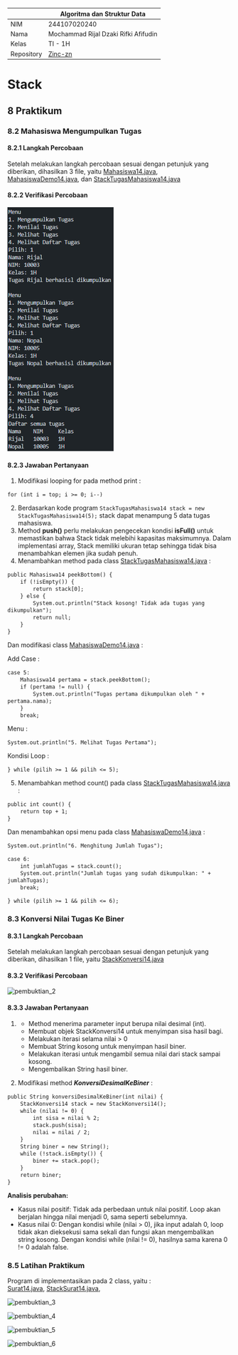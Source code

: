 |  | Algoritma dan Struktur Data |
|--|--|
| NIM |  244107020240|
| Nama | Mochammad Rijal Dzaki Rifki Afifudin |
| Kelas | TI - 1H |
| Repository | [Zinc-zn](https://github.com/Zinc-zn/14_ALSD) |

# Stack

## 8 Praktikum

### 8.2 Mahasiswa Mengumpulkan Tugas

#### 8.2.1 Langkah Percobaan
Setelah melakukan langkah percobaan sesuai dengan petunjuk yang diberikan, dihasilkan 3 file, yaitu [Mahasiswa14.java](./Mahasiswa14.java), [MahasiswaDemo14.java](./MahasiswaDemo14.java), dan [StackTugasMahasiswa14.java](./StackTugasMahasiswa14.java)

#### 8.2.2 Verifikasi Percobaan

![pembuktian_1](./img/P1.png)

#### 8.2.3 Jawaban Pertanyaan

1. Modifikasi looping for pada method print :
```
for (int i = top; i >= 0; i--)
```
2. Berdasarkan kode program
```StackTugasMahasiswa14 stack = new StackTugasMahasiswa14(5);``` stack dapat menampung 5 data tugas mahasiswa.
3. Method **push()** perlu melakukan pengecekan kondisi **isFull()** untuk memastikan bahwa Stack tidak melebihi kapasitas maksimumnya. Dalam implementasi array, Stack memiliki ukuran tetap sehingga tidak bisa menambahkan elemen jika sudah penuh.
4. Menambahkan method pada class [StackTugasMahasiswa14.java](./StackTugasMahasiswa14.java) :
```
public Mahasiswa14 peekBottom() {
    if (!isEmpty()) {
        return stack[0];
    } else {
        System.out.println("Stack kosong! Tidak ada tugas yang dikumpulkan");
        return null;
    }
}
``` 
Dan modifikasi class [MahasiswaDemo14.java](./MahasiswaDemo14.java) :

Add Case :
```
case 5:
    Mahasiswa14 pertama = stack.peekBottom();
    if (pertama != null) {
        System.out.println("Tugas pertama dikumpulkan oleh " + pertama.nama);
    }
    break;
```
Menu :
```
System.out.println("5. Melihat Tugas Pertama");
```
Kondisi Loop :
```
} while (pilih >= 1 && pilih <= 5);
```
5. Menambahkan method count() pada class [StackTugasMahasiswa14.java](./StackTugasMahasiswa14.java) :
```
public int count() {
    return top + 1;
}
```
Dan menambahkan opsi menu pada class [MahasiswaDemo14.java](./MahasiswaDemo14.java) :
```
System.out.println("6. Menghitung Jumlah Tugas");
```
```
case 6:
    int jumlahTugas = stack.count();
    System.out.println("Jumlah tugas yang sudah dikumpulkan: " + jumlahTugas);
    break;
```
```
} while (pilih >= 1 && pilih <= 6);
```


### 8.3 Konversi Nilai Tugas Ke Biner

#### 8.3.1 Langkah Percobaan
Setelah melakukan langkah percobaan sesuai dengan petunjuk yang diberikan, dihasilkan 1 file, yaitu [StackKonversi14.java](./StackKonversi14.java)

#### 8.3.2 Verifikasi Percobaan
![pembuktian_2](./img/P2.png)

#### 8.3.3 Jawaban Pertanyaan

1. - Method menerima parameter input berupa nilai desimal (int).
   - Membuat objek StackKonversi14 untuk menyimpan sisa hasil bagi.
   - Melakukan iterasi selama nilai > 0
   - Membuat String kosong untuk menyimpan hasil biner.
   - Melakukan iterasi untuk mengambil semua nilai dari stack sampai kosong.
   - Mengembalikan String hasil biner.

2. Modifikasi method ***KonversiDesimalKeBiner*** :
```
public String konversiDesimalKeBiner(int nilai) {
    StackKonversi14 stack = new StackKonversi14();
    while (nilai != 0) {
        int sisa = nilai % 2;
        stack.push(sisa);
        nilai = nilai / 2;
    }
    String biner = new String();
    while (!stack.isEmpty()) {
        biner += stack.pop();
    }
    return biner;
}
```
**Analisis perubahan:**

- Kasus nilai positif: Tidak ada perbedaan untuk nilai positif. Loop akan berjalan hingga nilai menjadi 0, sama seperti sebelumnya.
- Kasus nilai 0: Dengan kondisi while (nilai > 0), jika input adalah 0, loop tidak akan dieksekusi sama sekali dan fungsi akan mengembalikan string kosong. Dengan kondisi while (nilai != 0), hasilnya sama karena 0 != 0 adalah false.


### 8.5 Latihan Praktikum
Program di implementasikan pada 2 class, yaitu :   
 [Surat14.java](./Surat14.java), [StackSurat14.java](./StackSurat14.java), 

![pembuktian_3](./img/AddSurat.png)

![pembuktian_4](./img/CariSurat.png)

![pembuktian_5](./img/LastedSurat.png)

![pembuktian_6](./img/ProsesSurat.png)